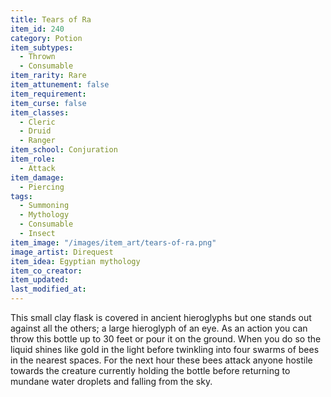 ```yaml
---
title: Tears of Ra
item_id: 240
category: Potion
item_subtypes:
  - Thrown
  - Consumable
item_rarity: Rare
item_attunement: false
item_requirement:
item_curse: false
item_classes:
  - Cleric
  - Druid
  - Ranger
item_school: Conjuration
item_role:
  - Attack
item_damage:
  - Piercing
tags:
  - Summoning
  - Mythology
  - Consumable
  - Insect
item_image: "/images/item_art/tears-of-ra.png"
image_artist: Direquest
item_idea: Egyptian mythology
item_co_creator:
item_updated:
last_modified_at:
---
```


This small clay flask is covered in ancient hieroglyphs but one stands out against all the others; a large hieroglyph of an eye.
As an action you can throw this bottle up to 30 feet or pour it on the ground. When you do so the liquid shines like gold in the light before twinkling into four swarms of bees in the nearest spaces. For the next hour these bees attack anyone hostile towards the creature currently holding the bottle before returning to mundane water droplets and falling from the sky.
